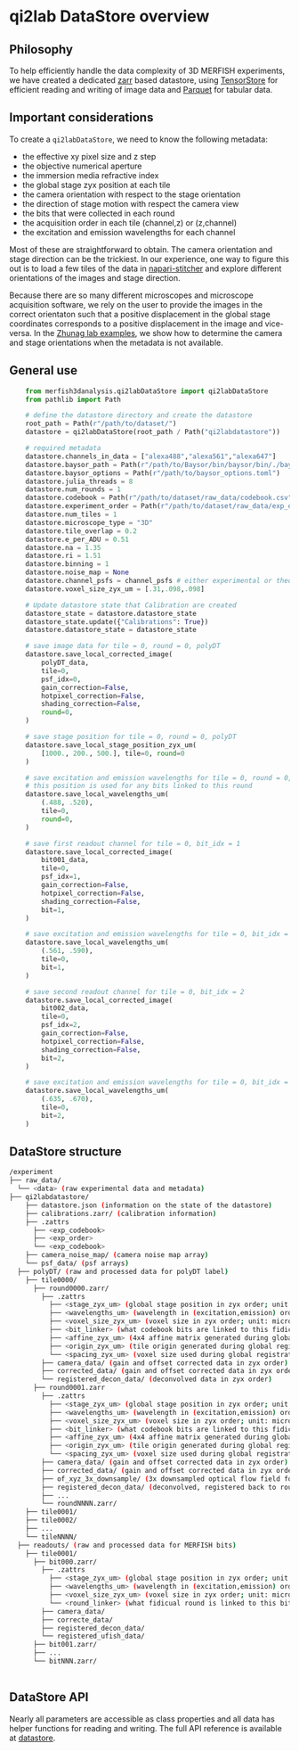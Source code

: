 # qi2lab DataStore overview

## Philosophy

To help efficiently handle the data complexity of 3D MERFISH experiments, we have created a dedicated [zarr](https://zarr.dev/) based datastore, using [TensorStore](https://google.github.io/tensorstore/) for efficient reading and writing of image data and [Parquet](https://parquet.apache.org/docs/) for tabular data. 

## Important considerations

To create a `qi2labDataStore`, we need to know the following metadata:
- the effective xy pixel size and z step
- the objective numerical aperture
- the immersion media refractive index
- the global stage zyx position at each tile
- the camera orientation with respect to the stage orientation
- the direction of stage motion with respect the camera view
- the bits that were collected in each round
- the acquisition order in each tile (channel,z) or (z,channel)
- the excitation and emission wavelengths for each channel

Most of these are straightforward to obtain. The camera orientation and stage direction can be the trickiest. In our experience, one way to figure this out is to load a few tiles of the data in [napari-stitcher](https://github.com/multiview-stitcher/napari-stitcher) and explore different orientations of the images and stage direction.

Because there are so many different microscopes and microscope acquisition software, we rely on the user to provide the images in the correct orientaton such that a positive displacement in the global stage coordinates corresponds to a positive displacement in the image and vice-versa. In the [Zhunag lab examples](examples/zhuang_lab_mouse_brain.md), we show how to determine the camera and stage orientations when the metadata is not available.

## General use

```python
    from merfish3danalysis.qi2labDataStore import qi2labDataStore
    from pathlib import Path

    # define the datastore directory and create the datastore
    root_path = Path(r"/path/to/dataset/")
    datastore = qi2labDataStore(root_path / Path("qi2labdatastore"))

    # required metadata
    datastore.channels_in_data = ["alexa488","alexa561","alexa647"]
    datastore.baysor_path = Path(r"/path/to/Baysor/bin/baysor/bin/./baysor")
    datastore.baysor_options = Path(r"/path/to/baysor_options.toml")
    datastore.julia_threads = 8
    datastore.num_rounds = 1
    datastore.codebook = Path(r"/path/to/dataset/raw_data/codebook.csv")
    datastore.experiment_order = Path(r"/path/to/dataset/raw_data/exp_order.csv")
    datastore.num_tiles = 1
    datastore.microscope_type = "3D"
    datastore.tile_overlap = 0.2
    datastore.e_per_ADU = 0.51
    datastore.na = 1.35
    datastore.ri = 1.51
    datastore.binning = 1
    datastore.noise_map = None
    datastore.channel_psfs = channel_psfs # either experimental or theoretical PSFs
    datastore.voxel_size_zyx_um = [.31,.098,.098]

    # Update datastore state that Calibration are created
    datastore_state = datastore.datastore_state
    datastore_state.update({"Calibrations": True})
    datastore.datastore_state = datastore_state

    # save image data for tile = 0, round = 0, polyDT
    datastore.save_local_corrected_image(
        polyDT_data,
        tile=0,
        psf_idx=0,
        gain_correction=False,
        hotpixel_correction=False,
        shading_correction=False,
        round=0,
    )

    # save stage position for tile = 0, round = 0, polyDT
    datastore.save_local_stage_position_zyx_um(
        [1000., 200., 500.], tile=0, round=0
    )

    # save excitation and emission wavelengths for tile = 0, round = 0, polyDT
    # this position is used for any bits linked to this round
    datastore.save_local_wavelengths_um(
        (.488, .520),
        tile=0,
        round=0,
    )

    # save first readout channel for tile = 0, bit_idx = 1
    datastore.save_local_corrected_image(
        bit001_data,
        tile=0,
        psf_idx=1,
        gain_correction=False,
        hotpixel_correction=False,
        shading_correction=False,
        bit=1,
    )

    # save excitation and emission wavelengths for tile = 0, bit_idx = 1
    datastore.save_local_wavelengths_um(
        (.561, .590),
        tile=0,
        bit=1,
    )

    # save second readout channel for tile = 0, bit_idx = 2
    datastore.save_local_corrected_image(
        bit002_data,
        tile=0,
        psf_idx=2,
        gain_correction=False,
        hotpixel_correction=False,
        shading_correction=False,
        bit=2,
    )

    # save excitation and emission wavelengths for tile = 0, bit_idx = 2
    datastore.save_local_wavelengths_um(
        (.635, .670),
        tile=0,
        bit=2,
    )
```

## DataStore structure

```bash
/experiment 
├── raw_data/ 
  └── <data> (raw experimental data and metadata)
├── qi2labdatastore/ 
    ├── datastore.json (information on the state of the datastore)
    ├── calibrations.zarr/ (calibration information)
    ├── .zattrs
      ├── <exp_codebook>
      ├── <exp_order>
      └── <exp_codebook>
    ├── camera_noise_map/ (camera noise map array)
    └── psf_data/ (psf arrays)
  ├── polyDT/ (raw and processed data for polyDT label)
    ├── tile0000/
      ├── round0000.zarr/
        ├── .zattrs
          ├── <stage_zyx_um> (global stage position in zyx order; unit: microns)
          ├── <wavelengths_um> (wavelength in (excitation,emission) order; unit: microns)
          ├── <voxel_size_zyx_um> (voxel size in zyx order; unit: microns)
          ├── <bit_linker> (what codebook bits are linked to this fidicual image)
          ├── <affine_zyx_um> (4x4 affine matrix generated during global registration; unit: microns)
          ├── <origin_zyx_um> (tile origin generated during global registration; unit: microns)
          └── <spacing_zyx_um> (voxel size used during global registration, this must match <voxel_size_zyx_um>; unit: microns)
        ├── camera_data/ (gain and offset corrected data in zyx order)
        ├── corrected_data/ (gain and offset corrected data in zyx order)
        └── registered_decon_data/ (deconvolved data in zyx order)
      ├── round0001.zarr
        ├── .zattrs
          ├── <stage_zyx_um> (global stage position in zyx order; unit: microns)
          ├── <wavelengths_um> (wavelength in (excitation,emission) order; unit: microns)
          ├── <voxel_size_zyx_um> (voxel size in zyx order; unit: microns)
          ├── <bit_linker> (what codebook bits are linked to this fidicual image)
          ├── <affine_zyx_um> (4x4 affine matrix generated during global registration; unit: microns)
          ├── <origin_zyx_um> (tile origin generated during global registration; unit: microns)
          └── <spacing_zyx_um> (voxel size used during global registration, this must match <voxel_size_zyx_um>; unit: microns)
        ├── camera_data/ (gain and offset corrected data in zyx order)
        ├── corrected_data/ (gain and offset corrected data in zyx order)
        ├── of_xyz_3x_downsample/ (3x downsampled optical flow field for round 0 alginment in pixels)
        ├── registered_decon_data/ (deconvolved, registered back to round 0 image data in zyx order)
        ├── ... 
        └── roundNNNN.zarr/
    ├── tile0001/
    ├── tile0002/
    ├── ...
    └── tileNNNN/
  ├── readouts/ (raw and processed data for MERFISH bits)
    ├── tile0001/
      ├── bit000.zarr/
        ├── .zattrs
          ├── <stage_zyx_um> (global stage position in zyx order; unit: microns)
          ├── <wavelengths_um> (wavelength in (excitation,emission) order; unit: microns)
          ├── <voxel_size_zyx_um> (voxel size in zyx order; unit: microns)
          └── <round_linker> (what fidicual round is linked to this bit image) 
        ├── camera_data/
        ├── correcte_data/
        ├── registered_decon_data/
        └── registered_ufish_data/
      ├── bit001.zarr/
      ├── ...
      └── bitNNN.zarr/
    
```

## DataStore API

Nearly all parameters are accessible as class properties and all data has helper functions for reading and writing. The full API reference is available at [datastore](reference/classes/qi2labDataStore.md).